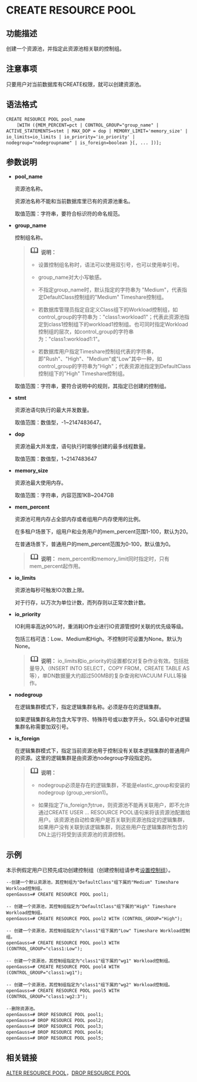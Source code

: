 # CREATE RESOURCE POOL<a name="ZH-CN_TOPIC_0000001193907775"></a>

## 功能描述<a name="zh-cn_topic_0059777569_sea021d0b1f154052a73b69b89d636f66"></a>

创建一个资源池，并指定此资源池相关联的控制组。

## 注意事项<a name="zh-cn_topic_0059777569_sf6c61d950e6b4383a3bc630c8d5910a4"></a>

只要用户对当前数据库有CREATE权限，就可以创建资源池。

## 语法格式<a name="zh-cn_topic_0059777569_s864093cc963a4396a4a304befe0df251"></a>

```
CREATE RESOURCE POOL pool_name
    [WITH ({MEM_PERCENT=pct | CONTROL_GROUP="group_name" | ACTIVE_STATEMENTS=stmt | MAX_DOP = dop | MEMORY_LIMIT='memory_size' | io_limits=io_limits | io_priority='io_priority' | nodegroup="nodegroupname" | is_foreign=boolean }[, ... ])];
```

## 参数说明<a name="zh-cn_topic_0059777569_s9b6dbda628294e24a95da9e33949c3e8"></a>

-   **pool\_name**

    资源池名称。

    资源池名称不能和当前数据库里已有的资源池重名。

    取值范围：字符串，要符合标识符的命名规范。

-   **group\_name**

    控制组名称。

    >![](public_sys-resources/icon-note.gif) **说明：** 
    >
    >-   设置控制组名称时，语法可以使用双引号，也可以使用单引号。
    >
    >-   group\_name对大小写敏感。
    >
    >-   不指定group\_name时，默认指定的字符串为 "Medium"，代表指定DefaultClass控制组的"Medium" Timeshare控制组。
    >
    >-   若数据库管理员指定自定义Class组下的Workload控制组，如control\_group的字符串为："class1:workload1"；代表此资源池指定到class1控制组下的workload1控制组。也可同时指定Workload控制组的层次，如control\_group的字符串为："class1:workload1:1"。
    >
    >-   若数据库用户指定Timeshare控制组代表的字符串，即"Rush"、"High"、"Medium"或"Low"其中一种，如control\_group的字符串为"High"；代表资源池指定到DefaultClass控制组下的"High" Timeshare控制组。

    取值范围：字符串，要符合说明中的规则，其指定已创建的控制组。

-   **stmt**

    资源池语句执行的最大并发数量。

    取值范围：数值型，-1\~2147483647‬。

-   **dop**

    资源池最大并发度，语句执行时能够创建的最多线程数量。

    取值范围：数值型，1\~2147483647‬

-   **memory\_size**

    资源池最大使用内存。

    取值范围：字符串，内容范围1KB\~2047GB

-   **mem\_percent**

    资源池可用内存占全部内存或者组用户内存使用的比例。

    在多租户场景下，组用户和业务用户的mem\_percent范围1-100，默认为20。

    在普通场景下，普通用户的mem\_percent范围为0-100，默认值为0。

    >![](public_sys-resources/icon-note.gif) **说明：** 
    >mem\_percent和memory\_limit同时指定时，只有mem\_percent起作用。

-   **io\_limits**

    资源池每秒可触发IO次数上限。

    对于行存，以万次为单位计数，而列存则以正常次数计数。

-   **io\_priority**

    IO利用率高达90%时，重消耗IO作业进行IO资源管控时关联的优先级等级。

    包括三档可选：Low、Medium和High。不控制时可设置为None。默认为None。

    >![](public_sys-resources/icon-note.gif) **说明：** 
    >io\_limits和io\_priority的设置都仅对复杂作业有效。包括批量导入（INSERT INTO SELECT，COPY FROM，CREATE TABLE AS等），单DN数据量大约超过500MB的复杂查询和VACUUM FULL等操作。

-   **nodegroup**

    在逻辑集群模式下，指定逻辑集群名称。必须是存在的逻辑集群。

    如果逻辑集群名称包含大写字符、特殊符号或以数字开头，SQL语句中对逻辑集群名称需要加双引号。

-   **is\_foreign**

    在逻辑集群模式下，指定当前资源池用于控制没有关联本逻辑集群的普通用户的资源。这里的逻辑集群是由资源池nodegroup字段指定的。

    >![](public_sys-resources/icon-note.gif) **说明：** 
    >
    >-   nodegroup必须是存在的逻辑集群，不能是elastic\_group和安装的nodegroup \(group\_version1\)。
    >
    >-   如果指定了is\_foreign为true，则资源池不能再关联用户，即不允许通过CREATE USER ... RESOURCE POOL语句来将该资源池配置给用户。该资源池自动检查用户是否关联到资源池指定的逻辑集群，如果用户没有关联到该逻辑集群，则这些用户在逻辑集群所包含的DN上运行将受到该资源池的资源控制。


## 示例<a name="zh-cn_topic_0059777569_s44181f6d005b4da1952aaeff4ef66e0e"></a>

本示例假定用户已预先成功创建控制组（创建控制组请参考[设置控制组](zh-cn_topic_0000001147994526.md)）。

```
--创建一个默认资源池，其控制组为"DefaultClass"组下属的"Medium" Timeshare Workload控制组。
openGauss=# CREATE RESOURCE POOL pool1;

-- 创建一个资源池，其控制组指定为"DefaultClass"组下属的"High" Timeshare Workload控制组。
openGauss=# CREATE RESOURCE POOL pool2 WITH (CONTROL_GROUP="High");

-- 创建一个资源池，其控制组指定为"class1"组下属的"Low" Timeshare Workload控制组。
openGauss=# CREATE RESOURCE POOL pool3 WITH (CONTROL_GROUP="class1:Low");

-- 创建一个资源池，其控制组指定为"class1"组下属的"wg1" Workload控制组。
openGauss=# CREATE RESOURCE POOL pool4 WITH (CONTROL_GROUP="class1:wg1");

-- 创建一个资源池，其控制组指定为"class1"组下属的"wg2" Workload控制组。
openGauss=# CREATE RESOURCE POOL pool5 WITH (CONTROL_GROUP="class1:wg2:3");

--删除资源池。
openGauss=# DROP RESOURCE POOL pool1;
openGauss=# DROP RESOURCE POOL pool2;
openGauss=# DROP RESOURCE POOL pool3;
openGauss=# DROP RESOURCE POOL pool4;
openGauss=# DROP RESOURCE POOL pool5;
```

## 相关链接<a name="zh-cn_topic_0059777569_s00af0cee720942fa8efec001d31e8c84"></a>

[ALTER RESOURCE POOL](ALTER-RESOURCE-POOL.md)，[DROP RESOURCE POOL](DROP-RESOURCE-POOL.md)

